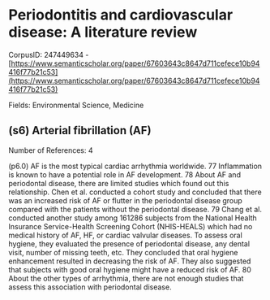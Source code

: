 # Periodontitis and cardiovascular disease: A literature review

CorpusID: 247449634 - [https://www.semanticscholar.org/paper/67603643c8647d711cefece10b94416f77b21c53](https://www.semanticscholar.org/paper/67603643c8647d711cefece10b94416f77b21c53)

Fields: Environmental Science, Medicine

## (s6) Arterial fibrillation (AF)
Number of References: 4

(p6.0) AF is the most typical cardiac arrhythmia worldwide. 77 Inflammation is known to have a potential role in AF development. 78 About AF and periodontal disease, there are limited studies which found out this relationship. Chen et al. conducted a cohort study and concluded that there was an increased risk of AF or flutter in the periodontal disease group compared with the patients without the periodontal disease. 79 Chang et al. conducted another study among 161286 subjects from the National Health Insurance Service-Health Screening Cohort (NHIS-HEALS) which had no medical history of AF, HF, or cardiac valvular diseases. To assess oral hygiene, they evaluated the presence of periodontal disease, any dental visit, number of missing teeth, etc. They concluded that oral hygiene enhancement resulted in decreasing the risk of AF. They also suggested that subjects with good oral hygiene might have a reduced risk of AF. 80 About the other types of arrhythmia, there are not enough studies that assess this association with periodontal disease.
